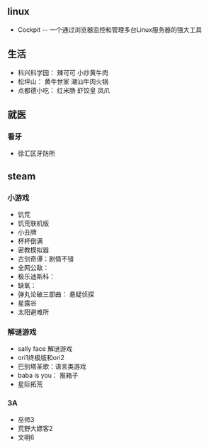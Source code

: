 ## linux
- Cockpit -- 一个通过浏览器监控和管理多台Linux服务器的强大工具


## 生活

- 科兴科学园： 辣可可 小炒黄牛肉
- 松坪山： 黄牛世家 潮汕牛肉火锅
- 点都德小吃： 红米肠 虾饺皇 凤爪
  

## 就医

### 看牙
- 徐汇区牙防所


## steam

### 小游戏
- 饥荒
- 饥荒联机版
- 小丑牌
- 杯杯倒满
- 密教模拟器
- 古剑奇谭：剧情不错
- 全网公敌：
- 极乐迪斯科：
- 缺氧：
- 弹丸论破三部曲： 悬疑侦探
- 星露谷
- 太阳避难所
### 解谜游戏
- sally face 解谜游戏
- ori1终极版和ori2
- 巴别塔圣歌：语言类游戏
- baba is you： 推箱子
- 星际拓荒

### 3A
- 巫师3
- 荒野大嫖客2
- 文明6

